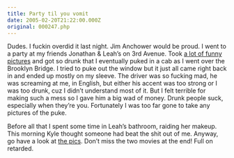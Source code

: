```yaml
---
title: Party til you vomit
date: 2005-02-20T21:22:00.000Z
original: 000247.php
---
```


Dudes. I fuckin overdid it last night. Jim Anchower would be proud. I went to a party at my friends Jonathan & Leah’s on 3rd Avenue. Took <a href="http://pictures.pascal.com/gallery/leahbday2005">a lot of funny pictures</a> and got so drunk that I eventually puked in a cab as I went over the Brooklyn Bridge. I tried to puke out the window but it just all came right back in and ended up mostly on my sleeve. The driver was so fucking mad, he was screaming at me, in English, but either his accent was too strong or I was too drunk, cuz I didn’t understand most of it. But I felt terrible for making such a mess so I gave him a big wad of money. Drunk people suck, especially when they’re you. Fortunately I was too far gone to take any pictures of the puke.

Before all that I spent some time in Leah’s bathroom, raiding her makeup. This morning Kyle thought someone had beat the shit out of me. Anyway, go have a look at <a href="http://pictures.pascal.com/gallery/leahbday2005">the pics</a>. Don’t miss the two movies at the end! Full on retarded.
